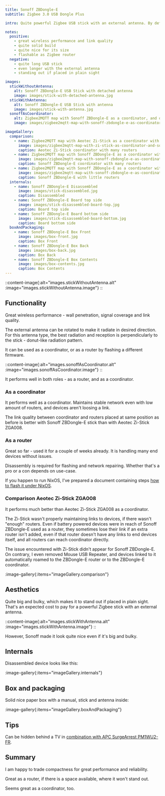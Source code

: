 ```yaml
---
title: Sonoff ZBDongle-E
subtitle: Zigbee 3.0 USB Dongle Plus

intro: Quite powerful Zigbee USB stick with an external antenna. By default a coordinator. Can be flashed as a router.

notes:
  positive:
    - great wireless performance and link quality
    - quite solid build
    - quite nice for its size
    - flashable as Zigbee router
  negative:
    - quite long USB stick
    - even longer with the external antenna
    - standing out if placed in plain sight

images:
  stickWithoutAntenna:
    alt: Sonoff ZBDongle-E USB Stick with detached antenna
    image: images/stick-with-detached-antenna.jpg
  stickWithAntenna:
    alt: Sonoff ZBDongle-E USB Stick with antenna
    image: images/stick-with-antenna.jpg
  sonoffAsCoordinator:
    alt: Zigbee2MQTT map with Sonoff ZBDongle-E as a coordinator, and one Sonoff ZBDongle-E as routers
    image: images/zigbee2mqtt-map-with-sonoff-zbdongle-e-as-coordinator-and-one-sonoff-zbdongle-e-as-router.png

imageGallery:
  comparison:
    - name: Zigbee2MQTT map with Aeotec Zi-Stick as a coordinator with many routers,
      image: images/zigbee2mqtt-map-with-zi-stick-as-coordinator-and-sonoff-zbdongle-e-as-router.described.png
      caption: Aeotec Zi-Stick coordinator with many routers
    - name: Zigbee2MQTT map with Sonoff ZBDongle-E as a coordinator with many routers
      image: images/zigbee2mqtt-map-with-sonoff-zbdongle-e-as-coordinator-and-two-sonoff-zbdongle-e-as-router.described.png
      caption: Sonoff ZBDongle-E coordinator with many routers
    - name: Zigbee2MQTT map with Sonoff ZBDongle-E as a coordinator with little routers,
      image: images/zigbee2mqtt-map-with-sonoff-zbdongle-e-as-coordinator-and-one-sonoff-zbdongle-e-as-router.described.png
      caption: Sonoff ZBDongle-E with little routers
  internals:
    - name: Sonoff ZBDongle-E Disassembled
      image: images/stick-disassembled.jpg
      caption: Disassembled
    - name: Sonoff ZBDongle-E Board top side
      image: images/stick-disassembled-board-top.jpg
      caption: Board top side
    - name: Sonoff ZBDongle-E Board bottom side
      image: images/stick-disassembled-board-bottom.jpg
      caption: Board bottom side
  boxAndPackaging:
    - name: Sonoff ZBDongle-E Box Front
      image: images/box-front.jpg
      caption: Box Front
    - name: Sonoff ZBDongle-E Box Back
      image: images/box-back.jpg
      caption: Box Back
    - name: Sonoff ZBDongle-E Box Contents
      image: images/box-contents.jpg
      caption: Box Contents
---
```


::content-image{:alt="images.stickWithoutAntenna.alt" :image="images.stickWithoutAntenna.image"}
::

## Functionality

Great wireless performance - wall penetration, signal coverage and link quality.

The external antenna can be rotated to make it radiate in desired direction. For this antenna type, the best radiation and reception is perpendicularly to the stick - donut-like radiation pattern. 

It can be used as a coordinator, or as a router by flashing a different firmware.

::content-image{:alt="images.sonoffAsCoordinator.alt" :image="images.sonoffAsCoordinator.image"}
::

It performs well in both roles - as a router, and as a coordinator.

### As a coordinator

It performs well as a coordinator. Maintains stable network even with low amount of routers, and devices aren't loosing a link.

The link quality between coordinator and routers placed at same position as before is better with Sonoff ZBDongle-E stick than with Aeotec Zi-Stick ZGA008.

### As a router

Great so far - used it for a couple of weeks already. It is handling many end devices without issues.

Disassembly is required for flashing and network repairing. Whether that's a pro or a con depends on use-case.

If you happen to run NixOS, I've prepared a document containing steps [how to flash it under NixOS](/how-to/flash-sonoff-zbdongle-e-as-router-under-nixos).

### Comparison Aeotec Zi-Stick ZGA008

It performs much better than Aeotec Zi-Stick ZGA008 as a coordinator.

The Zi-Stick wasn't properly maintaining links to devices, if there wasn't "enough" routers. Even if battery powered devices were in reach of Sonoff ZBDongle-E used as a router, they sometimes lose their link if an extra router isn't added, even if that router doesn't have any links to end devices itself, and all routers can reach coordinator directly.

The issue encountered with Zi-Stick didn't appear for Sonoff ZBDongle-E. On contrary, I even removed Mouse USB Repeater, and devices linked to it automatically roamed to the ZBDongle-E router or to the ZBDongle-E coordinator.

:image-gallery{:items="imageGallery.comparison"}

## Aesthetics

Quite big and bulky, which makes it to stand out if placed in plain sight. That's an expected cost to pay for a powerful Zigbee stick with an external antenna.

::content-image{:alt="images.stickWithAntenna.alt" :image="images.stickWithAntenna.image"}
::

However, Sonoff made it look quite nice even if it's big and bulky.

## Internals

Disassembled device looks like this:

:image-gallery{:items="imageGallery.internals"}

## Box and packaging

Solid nice paper box with a manual, stick and antenna inside:

:image-gallery{:items="imageGallery.boxAndPackaging"}

## Tips

Can be hidden behind a TV in [combination with APC SurgeArrest PM1WU2-FR](/product-combos/sonoff-zbdongle-e-on-apc-pm1wu2-fr).

## Summary

I am happy to trade compactness for great performance and reliability.

Great as a router, if there is a space available, where it won't stand out.

Seems great as a coordinator, too.
